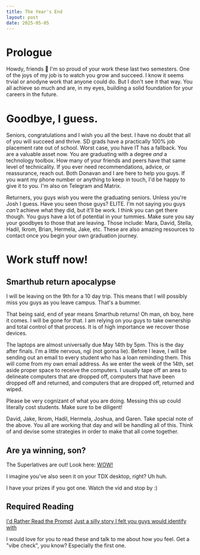 ```yaml
---
title: The Year's End
layout: post
date: 2025-05-05
---
```


# Prologue
Howdy, friends 🤠
I'm so proud of your work these last two semesters. One of the joys of my job is to watch you grow and succeed. I know it seems trvial or anodyne work that anyone could do. But I don't see it that way. You all achieve so much and are, in my eyes, building a solid foundation for your careers in the future.

# Goodbye, I guess.
Seniors, congratulations and I wish you all the best. I have no doubt that all of you will succeed and thrive. SD grads have a practically 100% job placement rate out of school. Worst case, you have IT has a fallback. You are a valuable asset now. You are graduating with a degree _and_ a technology toolbox. How many of your friends and peers have that same level of technicality. If you ever need recommendations, advice, or reassurance, reach out. Both Donavan and I are here to help you guys. If you want my phone number or anything to keep in touch, I'd be happy to give it to you. I'm also on Telegram and Matrix.

Returners, you guys _wish_ you were the graduating seniors. Unless you're Josh I guess. Have you seen those guys? ELITE. I'm not saying you guys _can't_ achieve what they did, but it'll be work. I think you can get there though. You guys have a lot of potential in your tummies. Make sure you say your goodbyes to those that are leaving. Those include: Mara, David, Stella, Hadil, Ikrom, Brian, Hermela, Jake, etc. These are also amazing resources to contact once you begin your own graduation journey.

# Work stuff now!
## Smarthub return apocalypse
I will be leaving on the 9th for a 10 day trip. This means that I will possibly miss you guys as you leave campus. That's a bummer.

That being said, end of year means Smarthub returns! Oh man, oh boy, here it comes. I will be gone for that. I am relying on you guys to take ownership and total control of that process. It is of high importance we recover those devices.

The laptops are almost universally due May 14th by 5pm. This is the day after finals. I'm a little nervous, ngl (not gonna lie). Before I leave, I will be sending out an email to every student who has a loan reminding them. This will come from my own email address. As we enter the week of the 14th, set aside proper space to receive the computers. I usually tape off an area to delineate computers that are dropped off, computers that have been dropped off and returned, and computers that are dropped off, returned and wiped.

Please be very cognizant of what you are doing. Messing this up could literally cost students. Make sure to be diligent!

David, Jake, Ikrom, Hadil, Hermela, Joshua, and Garen. Take special note of the above. You all are working that day and will be handling all of this. Think of and devise some strategies in order to make that all come together.

## Are ya winning, son?
The Superlatives are out! Look here: [WOW!](https://media.ithaca.edu/media/Spring+25+SD+Awards7secs/1_fz7cudkj)

I imagine you've also seen it on your TDX desktop, right? Uh huh.

I have your prizes if you got one. Watch the vid and stop by :)


## Required Reading
[I'd Rather Read the Prompt](https://claytonwramsey.com/blog/prompt/)
[Just a silly story I felt you guys would identify with](https://oxfordamerican.org/oa-now/the-alabama-landline-that-keeps-ringing)

I would love for you to read these and talk to me about how you feel. Get a "vibe check", you know? Especially the first one.